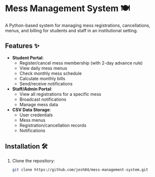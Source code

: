 # Mess Management System 🍽️

A Python-based system for managing mess registrations, cancellations, menus, and billing for students and staff in an institutional setting.

## Features ✨
- **Student Portal**:
  - Register/cancel mess membership (with 2-day advance rule)
  - View daily mess menus
  - Check monthly mess schedule
  - Calculate monthly bills
  - Send/receive notifications
- **Staff/Admin Portal**:
  - View all registrations for a specific mess
  - Broadcast notifications
  - Manage mess data
- **CSV Data Storage**:
  - User credentials
  - Mess menus
  - Registration/cancellation records
  - Notifications

## Installation 🛠️
1. Clone the repository:
   ```bash
   git clone https://github.com/jesh84/mess-management-system.git
